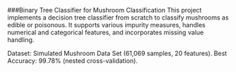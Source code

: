 ###Binary Tree Classifier for Mushroom Classification
This project implements a decision tree classifier from scratch to classify mushrooms as edible or poisonous. It supports various impurity measures, handles numerical and categorical features, and incorporates missing value handling.

Dataset: Simulated Mushroom Data Set (61,069 samples, 20 features).
Best Accuracy: 99.78% (nested cross-validation).
